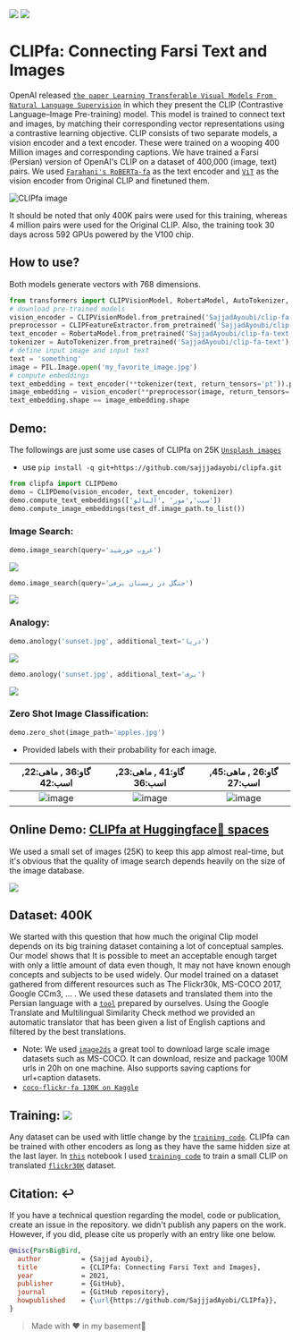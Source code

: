 <span align="center">
        <a href="https://huggingface.co/spaces/SajjadAyoubi/CLIPfa-Demo"><img src="https://img.shields.io/static/v1?label=%F0%9F%A4%97%20Hugging%20Face&message=HF Demo&color=blue"></a>
    <a href="https://huggingface.co/SajjadAyoubi/"><img src="https://img.shields.io/static/v1?label=%F0%9F%A4%97%20Hugging%20Face&message=Models&color=red"></a>
</span>

# CLIPfa: Connecting Farsi Text and Images
OpenAI released [`the paper Learning Transferable Visual Models From Natural Language Supervision`](https://arxiv.org/abs/2103.00020) in which they present the CLIP (Contrastive Language–Image Pre-training) model. This model is trained to connect text and images, by matching their corresponding vector representations using a contrastive learning objective. CLIP consists of two separate models, a vision encoder and a text encoder. These were trained on a wooping 400 Million images and corresponding captions. We have trained a Farsi (Persian) version of OpenAI's CLIP on a dataset of 400,000 (image, text) pairs. We used [`Farahani's RoBERTa-fa`](https://huggingface.co/m3hrdadfi/roberta-zwnj-wnli-mean-tokens) as the text encoder and [‍‍`ViT‍`](https://huggingface.co/openai/clip-vit-base-patch32) as the vision encoder from Original CLIP and finetuned them.

![CLIPfa image](https://github.com/sajjjadayobi/CLIPfa/blob/main/assets/clipfa.png)

It should be noted that only 400K pairs were used for this training, whereas 4 million pairs were used for the Original CLIP. Also, the training took 30 days across 592 GPUs powered by the V100 chip.
 

## How to use?
Both models generate vectors with 768 dimensions.
```python
from transformers import CLIPVisionModel, RobertaModel, AutoTokenizer, CLIPFeatureExtractor
# download pre-trained models
vision_encoder = CLIPVisionModel.from_pretrained('SajjadAyoubi/clip-fa-vision')
preprocessor = CLIPFeatureExtractor.from_pretrained('SajjadAyoubi/clip-fa-vision')
text_encoder = RobertaModel.from_pretrained('SajjadAyoubi/clip-fa-text')
tokenizer = AutoTokenizer.from_pretrained('SajjadAyoubi/clip-fa-text')
# define input image and input text
text = 'something'
image = PIL.Image.open('my_favorite_image.jpg')
# compute embeddings
text_embedding = text_encoder(**tokenizer(text, return_tensors='pt')).pooler_output
image_embedding = vision_encoder(**preprocessor(image, return_tensors='pt')).pooler_output
text_embedding.shape == image_embedding.shape
```

## Demo:
The followings are just some use cases of CLIPfa on 25K [`Unsplash images`](https://github.com/unsplash/datasets)
- use `pip install -q git+https://github.com/sajjjadayobi/clipfa.git`
```python
from clipfa import CLIPDemo
demo = CLIPDemo(vision_encoder, text_encoder, tokenizer)
demo.compute_text_embeddings(['سیب','موز' ,'آلبالو'])
demo.compute_image_embeddings(test_df.image_path.to_list())
```
### Image Search:
```python
demo.image_search(query='غروب خورشید')
```
![](https://github.com/sajjjadayobi/CLIPfa/blob/main/assets/image_search.png)

```python
demo.image_search(query='جنگل در زمستان برفی')
```
![](https://github.com/sajjjadayobi/CLIPfa/blob/main/assets/forest%20in%20winter.png)

### Analogy: 
```python
demo.anology('sunset.jpg', additional_text='دریا')
```
![](https://github.com/sajjjadayobi/CLIPfa/blob/main/assets/analogy-sea.png)

```python
demo.anology('sunset.jpg', additional_text='برف')
```
![](https://github.com/sajjjadayobi/CLIPfa/blob/main/assets/analogy-snow.png)

### Zero Shot Image Classification:
```python
demo.zero_shot(image_path='apples.jpg')
```
- Provided labels with their probability for each image.

|                   گاو:36 , ماهی:22, اسب:42                   |                   گاو:41 , ماهی:23, اسب:36                   |                 گاو:26 , ماهی:**45**, اسب:27                 |
| :----------------------------------------------------------: | :----------------------------------------------------------: | :----------------------------------------------------------: |
| ![image](https://github.com/sajjjadayobi/CLIPfa/blob/main/assets/horse.jpg) | ![image](https://github.com/sajjjadayobi/CLIPfa/blob/main/assets/cow.jpg) | ![image](https://github.com/sajjjadayobi/CLIPfa/blob/main/assets/fish.jpg) |

## Online Demo: [CLIPfa at Huggingface🤗 spaces](https://huggingface.co/spaces/SajjadAyoubi/CLIPfa-Demo)
We used a small set of images (25K) to keep this app almost real-time, but it's obvious that the quality of image search depends heavily on the size of the image database. 

![](https://github.com/sajjjadayobi/CLIPfa/blob/main/assets/hf-spaces.png)


## Dataset: 400K
We started with this question that how much the original Clip model depends on its big training dataset containing a lot of conceptual samples. Our model shows that It is possible to meet an acceptable enough target with only a little amount of data even though, It may not have known enough concepts and subjects to be used widely. Our model trained on a dataset gathered from different resources such as The Flickr30k, MS-COCO 2017, Google CCm3, ... . We used these datasets and translated them into the Persian language with a [`tool`](https://github.com/sajjjadayobi/CLIPfa/blob/main/clipfa/data/translation.py) prepared by ourselves. Using the Google Translate and Multilingual Similarity Check method we provided an automatic translator that has been given a list of English captions and filtered by the best translations.

- Note: We used [`image2ds`](https://github.com/rom1504/img2dataset) a great tool to download large scale image datasets such as MS-COCO. It can download, resize and package 100M urls in 20h on one machine. Also supports saving captions for url+caption datasets.
- [`coco-flickr-fa 130K on Kaggle`](https://www.kaggle.com/navidkanaani/coco-flickr-farsi)


## Training: <a href="https://colab.research.google.com/github/sajjjadayobi/CLIPfa/blob/main/notebook/CLIPfa_Training.ipynb"><img src="https://img.shields.io/static/v1?label=%F0%9F%A4%97%20Hugging%20Face&message=CLIPfa Training&color=white"></a>
Any dataset can be used with little change by the [`training code`](https://github.com/sajjjadayobi/CLIPfa/tree/main/clipfa). CLIPfa can be trained with other encoders as long as they have the same hidden size at the last layer.  In [`this`](https://github.com/sajjjadayobi/CLIPfa/blob/main/notebook/CLIPfa_Training.ipynb) notebook I used [`training code`](https://github.com/sajjjadayobi/CLIPfa/tree/main/clipfa) to train a small CLIP on translated [‍`flickr30K`](https://www.kaggle.com/sajjadayobi360/flickrfa) dataset.


## Citation: ↩️
If you have a technical question regarding the model, code or publication, create an issue in the repository.
we didn't publish any papers on the work. However, if you did, please cite us properly with an entry like one below.
```bibtex
@misc{ParsBigBird,
  author          = {Sajjad Ayoubi},
  title           = {CLIPfa: Connecting Farsi Text and Images},
  year            = 2021,
  publisher       = {GitHub},
  journal         = {GitHub repository},
  howpublished    = {\url{https://github.com/SajjjadAyobi/CLIPfa}},
}
```
> Made with ❤️ in my basement🤫
